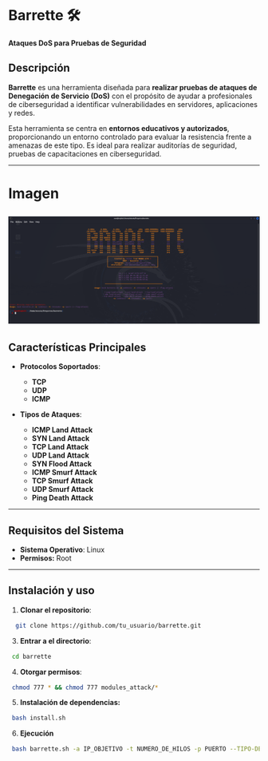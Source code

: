 # Barrette 🛠️  
**Ataques DoS para Pruebas de Seguridad**

## Descripción  
**Barrette** es una herramienta diseñada para **realizar pruebas de ataques de Denegación de Servicio (DoS)** con el propósito de ayudar a profesionales de ciberseguridad a identificar vulnerabilidades en servidores, aplicaciones y redes.  

Esta herramienta se centra en **entornos educativos y autorizados**, proporcionando un entorno controlado para evaluar la resistencia frente a amenazas de este tipo. Es ideal para realizar auditorías de seguridad, pruebas de capacitaciones en ciberseguridad.

---
# Imagen
![Captura de pantalla](https://raw.githubusercontent.com/agoralatam/barrette/refs/heads/main/image/imagen.png)
---
## Características Principales  
- **Protocolos Soportados**:  
  - **TCP**   
  - **UDP**
  - **ICMP**

- **Tipos de Ataques**:
  - **ICMP Land Attack**
  - **SYN Land Attack**
  - **TCP Land Attack**
  - **UDP Land Attack**
  - **SYN Flood Attack**
  - **ICMP Smurf Attack**
  - **TCP Smurf Attack**
  - **UDP Smurf Attack**
  - **Ping Death Attack** 
---

## Requisitos del Sistema  
- **Sistema Operativo**: Linux  
- **Permisos:** Root
---

## Instalación y uso
1. **Clonar el repositorio**:
  ```bash
    git clone https://github.com/tu_usuario/barrette.git
  ```
3. **Entrar a el directorio**:
  ```bash 
   cd barrette
  ```
4.  **Otorgar permisos**:
  ```bash 
   chmod 777 * && chmod 777 modules_attack/*
  ```
5. **Instalación de dependencias:**
  ```bash 
   bash install.sh
  ```
6. **Ejecución**
  ```bash 
   bash barrette.sh -a IP_OBJETIVO -t NUMERO_DE_HILOS -p PUERTO --TIPO-DE-ATAQUE
  ```
